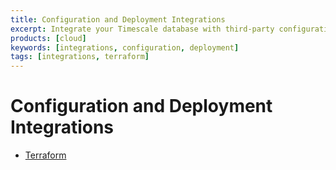```yaml
---
title: Configuration and Deployment Integrations
excerpt: Integrate your Timescale database with third-party configuration and deployment solutions
products: [cloud]
keywords: [integrations, configuration, deployment]
tags: [integrations, terraform]
---
```


# Configuration and Deployment Integrations

*   [Terraform][terraform]

[terraform]: /use-timescale/:currentVersion:/integrations/config-deploy/terraform

